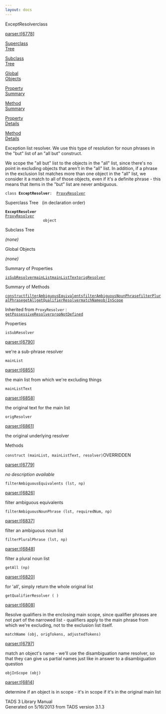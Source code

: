 ```yaml
---
layout: docs
---
```

<span class="title">ExceptResolver</span><span class="type">class</span>

[parser.t](../file/parser.t.html)\[[6778](../source/parser.t.html#6778)\]

[Superclass  
Tree](#_SuperClassTree_)

[Subclass  
Tree](#_SubClassTree_)

[Global  
Objects](#_ObjectSummary_)

[Property  
Summary](#_PropSummary_)

[Method  
Summary](#_MethodSummary_)

[Property  
Details](#_Properties_)

[Method  
Details](#_Methods_)



Exception list resolver. We use this type of resolution for noun phrases
in the "but" list of an "all but" construct.

We scope the "all but" list to the objects in the "all" list, since
there's no point in excluding objects that aren't in the "all" list. In
addition, if a phrase in the exclusion list matches more than one object
in the "all" list, we consider it a match to all of those objects, even
if it's a definite phrase - this means that items in the "but" list are
never ambiguous.

`class `**`ExceptResolver`**` :   `[`ProxyResolver`](../object/ProxyResolver.html)



<span id="_SuperClassTree_"></span>



<span class="hdln">Superclass Tree</span>   (in declaration order)



**`ExceptResolver`**  
[`ProxyResolver`](../object/ProxyResolver.html)  
`                 object`  
<span id="_SubClassTree_"></span>



<span class="hdln">Subclass Tree</span>  



*(none)* <span id="_ObjectSummary_"></span>



<span class="hdln">Global Objects</span>  



*(none)* <span id="_PropSummary_"></span>



<span class="hdln">Summary of Properties</span>  



[`isSubResolver`](#isSubResolver)[`mainList`](#mainList)[`mainListText`](#mainListText)[`origResolver`](#origResolver)



<span id="_MethodSummary_"></span>



<span class="hdln">Summary of Methods</span>  



[`construct`](#construct)[`filterAmbiguousEquivalents`](#filterAmbiguousEquivalents)[`filterAmbiguousNounPhrase`](#filterAmbiguousNounPhrase)[`filterPluralPhrase`](#filterPluralPhrase)[`getAll`](#getAll)[`getQualifierResolver`](#getQualifierResolver)[`matchName`](#matchName)[`objInScope`](#objInScope)

Inherited from `ProxyResolver` :  
[`getPossessiveResolver`](../object/ProxyResolver.html#getPossessiveResolver)[`propNotDefined`](../object/ProxyResolver.html#propNotDefined)

<span id="_Properties_"></span>



<span class="hdln">Properties</span>  



<span id="isSubResolver"></span>

`isSubResolver`

[parser.t](../file/parser.t.html)\[[6790](../source/parser.t.html#6790)\]



we're a sub-phrase resolver



<span id="mainList"></span>

`mainList`

[parser.t](../file/parser.t.html)\[[6855](../source/parser.t.html#6855)\]



the main list from which we're excluding things



<span id="mainListText"></span>

`mainListText`

[parser.t](../file/parser.t.html)\[[6858](../source/parser.t.html#6858)\]



the original text for the main list



<span id="origResolver"></span>

`origResolver`

[parser.t](../file/parser.t.html)\[[6861](../source/parser.t.html#6861)\]



the original underlying resolver



<span id="_Methods_"></span>



<span class="hdln">Methods</span>  



<span id="construct"></span>

`construct (mainList, mainListText, resolver)`<span class="rem">OVERRIDDEN</span>

[parser.t](../file/parser.t.html)\[[6779](../source/parser.t.html#6779)\]



*no description available*



<span id="filterAmbiguousEquivalents"></span>

`filterAmbiguousEquivalents (lst, np)`

[parser.t](../file/parser.t.html)\[[6826](../source/parser.t.html#6826)\]



filter ambiguous equivalents



<span id="filterAmbiguousNounPhrase"></span>

`filterAmbiguousNounPhrase (lst, requiredNum, np)`

[parser.t](../file/parser.t.html)\[[6837](../source/parser.t.html#6837)\]



filter an ambiguous noun list



<span id="filterPluralPhrase"></span>

`filterPluralPhrase (lst, np)`

[parser.t](../file/parser.t.html)\[[6848](../source/parser.t.html#6848)\]



filter a plural noun list



<span id="getAll"></span>

`getAll (np)`

[parser.t](../file/parser.t.html)\[[6820](../source/parser.t.html#6820)\]



for 'all', simply return the whole original list



<span id="getQualifierResolver"></span>

`getQualifierResolver ( )`

[parser.t](../file/parser.t.html)\[[6808](../source/parser.t.html#6808)\]



Resolve qualifiers in the enclosing main scope, since qualifier phrases
are not part of the narrowed list - qualifiers apply to the main phrase
from which we're excluding, not to the exclusion list itself.



<span id="matchName"></span>

`matchName (obj, origTokens, adjustedTokens)`

[parser.t](../file/parser.t.html)\[[6797](../source/parser.t.html#6797)\]



match an object's name - we'll use the disambiguation name resolver, so
that they can give us partial names just like in answer to a
disambiguation question



<span id="objInScope"></span>

`objInScope (obj)`

[parser.t](../file/parser.t.html)\[[6814](../source/parser.t.html#6814)\]



determine if an object is in scope - it's in scope if it's in the
original main list





TADS 3 Library Manual  
Generated on 5/16/2013 from TADS version 3.1.3


